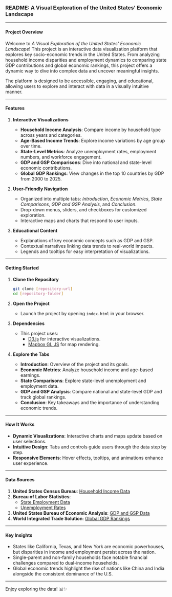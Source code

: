 ### README: A Visual Exploration of the United States' Economic Landscape

---

#### **Project Overview**

Welcome to *A Visual Exploration of the United States' Economic Landscape*! This project is an interactive data visualization platform that explores key socio-economic trends in the United States. From analyzing household income disparities and employment dynamics to comparing state GDP contributions and global economic rankings, this project offers a dynamic way to dive into complex data and uncover meaningful insights.

The platform is designed to be accessible, engaging, and educational, allowing users to explore and interact with data in a visually intuitive manner.

---

#### **Features**

1. **Interactive Visualizations**
   - **Household Income Analysis**: Compare income by household type across years and categories.
   - **Age-Based Income Trends**: Explore income variations by age group over time.
   - **State-Level Metrics**: Analyze unemployment rates, employment numbers, and workforce engagement.
   - **GDP and GSP Comparisons**: Dive into national and state-level economic contributions.
   - **Global GDP Rankings**: View changes in the top 10 countries by GDP from 2000 to 2025.

2. **User-Friendly Navigation**
   - Organized into multiple tabs: *Introduction*, *Economic Metrics*, *State Comparisons*, *GDP and GSP Analysis*, and *Conclusion*.
   - Drop-down menus, sliders, and checkboxes for customized exploration.
   - Interactive maps and charts that respond to user inputs.

3. **Educational Content**
   - Explanations of key economic concepts such as GDP and GSP.
   - Contextual narratives linking data trends to real-world impacts.
   - Legends and tooltips for easy interpretation of visualizations.

---

#### **Getting Started**

1. **Clone the Repository**
   ```bash
   git clone [repository-url]
   cd [repository-folder]
   ```

2. **Open the Project**
   - Launch the project by opening `index.html` in your browser.

3. **Dependencies**
   - This project uses:
     - [D3.js](https://d3js.org) for interactive visualizations.
     - [Mapbox GL JS](https://docs.mapbox.com/mapbox-gl-js/) for map rendering.

4. **Explore the Tabs**
   - **Introduction**: Overview of the project and its goals.
   - **Economic Metrics**: Analyze household income and age-based earnings.
   - **State Comparisons**: Explore state-level unemployment and employment data.
   - **GDP and GSP Analysis**: Compare national and state-level GDP and track global rankings.
   - **Conclusion**: Key takeaways and the importance of understanding economic trends.

---

#### **How It Works**

- **Dynamic Visualizations**: Interactive charts and maps update based on user selections.
- **Intuitive Design**: Tabs and controls guide users through the data step by step.
- **Responsive Elements**: Hover effects, tooltips, and animations enhance user experience.

---

#### **Data Sources**

1. **United States Census Bureau**: [Household Income Data](https://www.census.gov/data/tables/time-series/demo/income-poverty/historical-income-households.html)
2. **Bureau of Labor Statistics**:
   - [State Employment Data](https://www.bls.gov/charts/state-employment-and-unemployment/employment-by-state-bar.htm)
   - [Unemployment Rates](https://www.bls.gov/web/laus/laumstrk.htm)
3. **United States Bureau of Economic Analysis**: [GDP and GSP Data](https://www.bea.gov/data/gdp/gdp-state)
4. **World Integrated Trade Solution**: [Global GDP Rankings](https://wits.worldbank.org/)

---

#### **Key Insights**

- States like California, Texas, and New York are economic powerhouses, but disparities in income and employment persist across the nation.
- Single-parent and non-family households face notable financial challenges compared to dual-income households.
- Global economic trends highlight the rise of nations like China and India alongside the consistent dominance of the U.S.

---

Enjoy exploring the data! 📊✨
